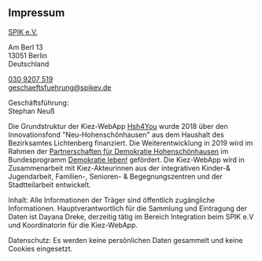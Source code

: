 ## Impressum

[SPIK e.V.](http://www.spikev.de/)

Am Berl 13<br>
13051 Berlin<br>
Deutschland

[030 9207 519](tel:+49309207519)<br>
geschaeftsfuehrung@spikev.de

Geschäftsführung:<br>
Stephan Neuß

Die Grundstruktur der Kiez-WebApp [Hsh4You](www.hsh4you.de) wurde 2018 über den Innovationsfond "Neu-Hohenschönhausen" aus dem Haushalt des Bezirksamtes Lichtenberg finanziert.
Die Weiterentwicklung in 2019 wird im Rahmen der [Partnerschaften für Demokratie Hohenschönhausen](https://licht-blicke.org/partnerschaften-fuer-demokratie/partnerschaften-fuer-demokratie-hohenschoenhausen/) im Bundesprogramm [Demokratie leben!](https://www.demokratie-leben.de/) gefördert. 
Die Kiez-WebApp wird in Zusammenarbeit mit Kiez-Akteurinnen aus der integrativen Kinder-& Jugendarbeit, Familien-, Senioren- & Begegnungszentren und der Stadtteilarbeit entwickelt.
<!-- und dem Software-Entwickler und Web-Designer Daniel Dreke gemeinsam entwickelt. //-->

Inhalt: Alle Informationen der Träger sind öffentlich zugängliche Informationen. Hauptverantwortlich für die Sammlung und Eintragung der Daten ist Dayana Dreke, derzeitig tätig im Bereich Integration beim SPIK e.V und Koordinatorin für die Kiez-WebApp.

Datenschutz: Es werden keine persönlichen Daten gesammelt und keine Cookies eingesetzt.

<!-- 
Ist ein Impressum nötig? Wir bieten Informationen kostenlos und ohne Werbung an, fallen also nicht in die entsprechende Klausel, siehe https://de.wikipedia.org/wiki/Impressum#Telemedien
//-->
